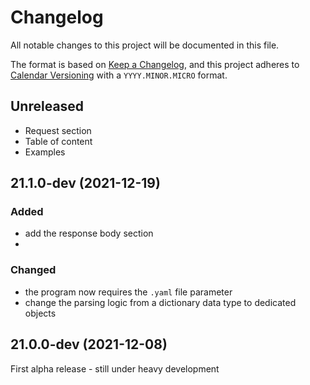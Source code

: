 # Changelog
All notable changes to this project will be documented in this file.

The format is based on [Keep a Changelog](https://keepachangelog.com/en/1.0.0/),
and this project adheres to [Calendar Versioning](https://calver.org/) with a `YYYY.MINOR.MICRO` format.

## Unreleased
- Request section
- Table of content
- Examples

## 21.1.0-dev (2021-12-19)
### Added
- add the response body section
- 
### Changed
- the program now requires the `.yaml` file parameter
- change the parsing logic from a dictionary data type to dedicated objects


## 21.0.0-dev (2021-12-08)
First alpha release - still under heavy development